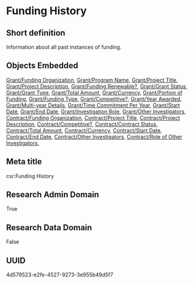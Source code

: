 # Funding History
## Short definition
Information about all past instances of funding.
## Objects Embedded
[Grant/Funding Organization](../Object-Fields/Grant/Funding%20Organization.md), [Grant/Program Name](../Object-Fields/Grant/Program%20Name.md), [Grant/Project Title](../Object-Fields/Grant/Project%20Title.md), [Grant/Project Description](../Object-Fields/Grant/Project%20Description.md), [Grant/Funding Renewable?](../Object-Fields/Grant/Funding%20Renewable.md), [Grant/Grant Status](../Object-Fields/Grant/Grant%20Status.md), [Grant/Grant Type](../Object-Fields/Grant/Grant%20Type.md), [Grant/Total Amount](../Object-Fields/Grant/Total%20Amount.md), [Grant/Currency](../Object-Fields/Grant/Currency.md), [Grant/Portion of Funding](../Object-Fields/Grant/Portion%20of%20Funding.md), [Grant/Funding Type](../Object-Fields/Grant/Funding%20Type.md), [Grant/Competitive?](../Object-Fields/Grant/Competitive.md), [Grant/Year Awarded](../Object-Fields/Grant/Year%20Awarded.md), [Grant/Multi-year Details](../Object-Fields/Grant/Multi-year%20Details.md), [Grant/Time Commitment Per Year](../Object-Fields/Grant/Time%20Commitment%20Per%20Year.md), [Grant/Start Date](../Object-Fields/Grant/Start%20Date.md), [Grant/End Date](../Object-Fields/Grant/End%20Date.md), [Grant/Investigation Role](../Object-Fields/Grant/Investigation%20Role.md), [Grant/Other Investigators](../Object-Fields/Grant/Other%20Investigators.md), [Contract/Funding Organization](../Object-Fields/Contract/Funding%20Organization.md), [Contract/Project Title](../Object-Fields/Contract/Project%20Title.md), [Contract/Project Description](../Object-Fields/Contract/Project%20Description.md), [Contract/Competitive?](../Object-Fields/Contract/Competitive.md), [Contract/Contract Status](../Object-Fields/Contract/Contract%20Status.md), [Contract/Total Amount](../Object-Fields/Contract/Total%20Amount.md), [Contract/Currency](../Object-Fields/Contract/Currency.md), [Contract/Start Date](../Object-Fields/Contract/Start%20Date.md), [Contract/End Date](../Object-Fields/Contract/End%20Date.md), [Contract/Other Investigators](../Object-Fields/Contract/Other%20Investigators.md), [Contract/Role of Other Investigators](../Object-Fields/Contract/Role%20of%20Other%20Investigators.md), 
## Meta title
csr:Funding History
## Research Admin Domain
True
## Research Data Domain
False
## UUID
4d579523-e2fe-4527-9273-3e955b49d5f7
